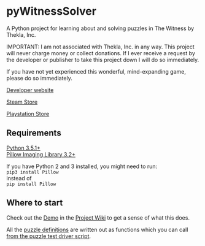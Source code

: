 # pyWitnessSolver
A Python project for learning about and solving puzzles in The Witness by Thekla, Inc.

IMPORTANT: I am not associated with Thekla, Inc. in any way. This project will never charge money or collect donations. If I ever receive a request by the developer or publisher to take this project down I will do so immediately.

If you have not yet experienced this wonderful, mind-expanding game, please do so immediately.

[Developer website]( http://the-witness.net/)

[Steam Store](http://store.steampowered.com/app/210970/)

[Playstation Store](https://www.playstation.com/en-us/games/the-witness-ps4/)

## Requirements
[Python 3.5.1+](https://www.python.org/downloads/)  
[Pillow Imaging Library 3.2+](https://pillow.readthedocs.org/en/3.2.x/installation.html#installation)

If you have Python 2 and 3 installed, you might need to run:  
`pip3 install Pillow`  
instead of  
`pip install Pillow`
 
## Where to start

Check out the [Demo](https://github.com/curiousbadger/pyWitnessSolver/wiki/Demo) in the [Project Wiki](https://github.com/curiousbadger/pyWitnessSolver/wiki/) to get a sense of what this does.


All the [puzzle definitions]( tests/puzzle_definitions.py ) are written out as functions which you can call [from the puzzle test driver script](tests/puzzle_test_driver.py). 


